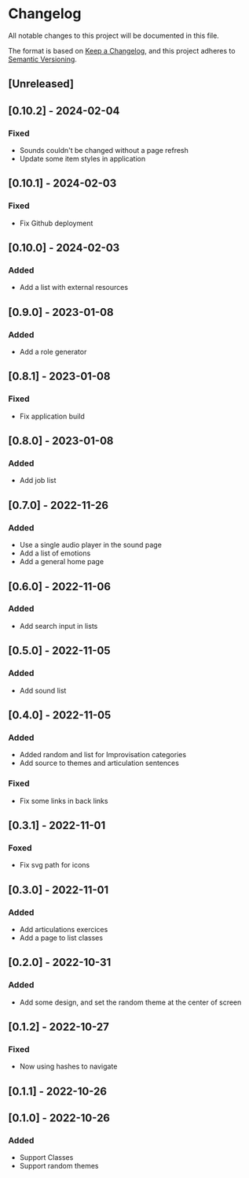 # Changelog

All notable changes to this project will be documented in this file.

The format is based on [Keep a Changelog](https://keepachangelog.com/en/1.0.0/),
and this project adheres to [Semantic Versioning](https://semver.org/spec/v2.0.0.html).

## [Unreleased]

## [0.10.2] - 2024-02-04

### Fixed

- Sounds couldn't be changed without a page refresh
- Update some item styles in application

## [0.10.1] - 2024-02-03

### Fixed

- Fix Github deployment

## [0.10.0] - 2024-02-03

### Added

- Add a list with external resources

## [0.9.0] - 2023-01-08

### Added

- Add a role generator

## [0.8.1] - 2023-01-08

### Fixed

- Fix application build

## [0.8.0] - 2023-01-08

### Added

- Add job list

## [0.7.0] - 2022-11-26

### Added

- Use a single audio player in the sound page
- Add a list of emotions
- Add a general home page

## [0.6.0] - 2022-11-06

### Added

- Add search input in lists

## [0.5.0] - 2022-11-05

### Added

- Add sound list

## [0.4.0] - 2022-11-05

### Added

- Added random and list for Improvisation categories
- Add source to themes and articulation sentences

### Fixed

- Fix some links in back links

## [0.3.1] - 2022-11-01

### Foxed

- Fix svg path for icons

## [0.3.0] - 2022-11-01

### Added

- Add articulations exercices
- Add a page to list classes

## [0.2.0] - 2022-10-31

### Added

- Add some design, and set the random theme at the center of screen

## [0.1.2] - 2022-10-27

### Fixed

- Now using hashes to navigate

## [0.1.1] - 2022-10-26

## [0.1.0] - 2022-10-26

### Added

- Support Classes
- Support random themes
